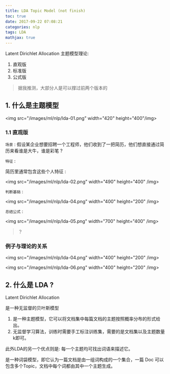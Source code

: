 ```yaml
---
title: LDA Topic Model (not finish)
toc: true
date: 2017-09-22 07:08:21
categories: nlp
tags: LDA
mathjax: true
---
```


<script type="text/x-mathjax-config">
  MathJax.Hub.Config({
    extensions: ["tex2jax.js"],
    jax: ["input/TeX"],
    tex2jax: {
      inlineMath: [ ['$','$'], ['\\(','\\)'] ],
      displayMath: [ ['$$','$$']],
      processEscapes: true
    }
  });
</script>
<script type="text/javascript" src="https://cdn.mathjax.org/mathjax/latest/MathJax.js?config=TeX-AMS_HTML,http://myserver.com/MathJax/config/local/local.js">
</script>

Latent Dirichlet Allocation 主题模型理论:

 1. 直观版
 2. 标准版
 3. 公式版

<!-- more -->

>                                           据我推测，大部分人是可以撑过前两个版本的

## 1. 什么是主题模型

<img src="/images/ml/nlp/lda-01.png" width="420" height="400"/img>

### 1.1 直观版

`场景` : 假设某企业想要招聘一个工程师，他们收到了一把简历，他们想直接通过简历来看谁是大牛，谁是彩笔 ?

`特征` :

简历里通常包含这些个人特征 :

<img src="/images/ml/nlp/lda-02.png" width="490" height="400" /img>

`判断基础` :

<img src="/images/ml/nlp/lda-04.png" width="400" height="200" /img>

`总结公式` :

<img src="/images/ml/nlp/lda-05.png" width="700" height="400" /img>

> ？

### 例子与理论的关系

<img src="/images/ml/nlp/lda-04.png" width="400" height="200" /img>

<img src="/images/ml/nlp/lda-06.png" width="400" height="200" /img>

## 2. 什么是 LDA ?

Latent Dirichlet Allocation

            是一种无监督的贝叶斯模型

  1. 是一种主题模型，它可以将文档集中每篇文档的主题按照概率分布的形式给出。
  2. 无监督学习算法，训练时需要手工标注训练集，需要的是文档集以及主题数量k即可。

此外LDA的另一个优点则是: 每一个主题均可找出词语来描述它。                 

是一种词袋模型，即它认为一篇文档是由一组词构成的一个集合，一篇 Doc 可以包含多个Topic，文档中每个词都由其中一个主题生成。


[1]: /images/ml/nlp/lda-01.png
[2]: /images/ml/nlp/lda-02.png
[3]: /images/ml/nlp/lda-03.png
[4]: /images/ml/nlp/lda-04.png
[5]: /images/ml/nlp/lda-05.png
